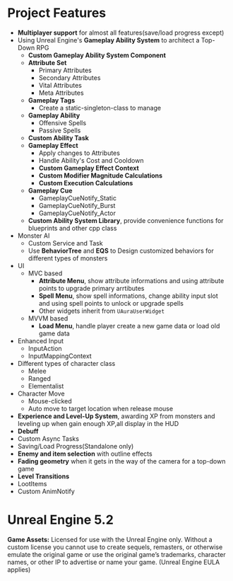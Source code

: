 # Project Features
- **Multiplayer support** for almost all features(save/load progress except)
- Using Unreal Engine's **Gameplay Ability System** to architect a Top-Down RPG
  - **Custom Gameplay Ability System Component**
  - **Attribute Set**
    - Primary Attributes
    - Secondary Attributes
    - Vital Attributes
    - Meta Attributes
  - **Gameplay Tags**
    - Create a static-singleton-class to manage
  - **Gameplay Ability**
    - Offensive Spells
    - Passive Spells
  - **Custom Ability Task**
  - **Gameplay Effect**
    - Apply changes to Attributes
    - Handle Ability's Cost and Cooldown
    - **Custom Gameplay Effect Context**
    - **Custom Modifier Magnitude Calculations**
    - **Custom Execution Calculations**
  - **Gameplay Cue**
    - GameplayCueNotify_Static
    - GameplayCueNotify_Burst
    - GameplayCueNotify_Actor
  - **Custom Ability System Library**, provide convenience functions for blueprints and other cpp class
- Monster AI
  - Custom Service and Task
  - Use **BehaviorTree** and **EQS** to Design  customized  behaviors for different types of monsters
- UI
  - MVC based
    - **Attribute Menu**, show attribute informations and using attribute points to upgrade primary arrtibutes
    - **Spell Menu**, show spell informations, change ability input slot and using spell points to unlock or upgrade spells
    - Other widgets inherit from `UAuraUserWidget`  
  - MVVM based
    - **Load Menu**, handle player create a new game data or load old game data
- Enhanced Input
  - InputAction
  - InputMappingContext
- Different types of character class
  - Melee
  - Ranged
  - Elementalist
- Character Move
  - Mouse-clicked
  - Auto move to target location when release mouse
-  **Experience and Level-Up System**, awarding XP from monsters and leveling up when gain enough XP,all display in the HUD
- **Debuff**
- Custom Async Tasks
- Saving/Load Progress(Standalone only)
- **Enemy and item selection** with outline effects
- **Fading geometry** when it gets in the way of the camera for a top-down game
- **Level Transitions**
- LootItems
- Custom AnimNotify





# Unreal Engine 5.2

**Game Assets:** Licensed for use with the Unreal Engine only. Without a custom license you cannot use to create sequels, remasters, or otherwise emulate the original game or use the original game’s trademarks, character names, or other IP to advertise or name your game. (Unreal Engine EULA applies) 

